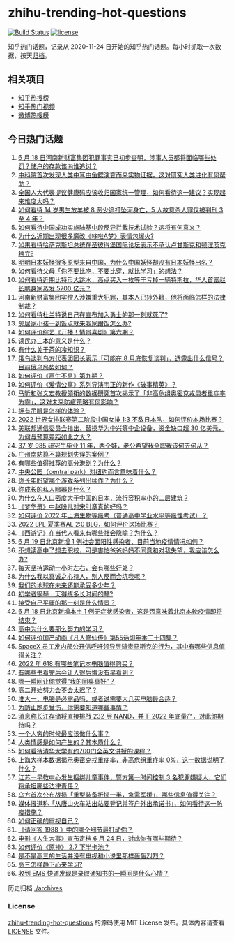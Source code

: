 # zhihu-trending-hot-questions

[![Build Status](https://github.com/justjavac/zhihu-trending-hot-questions/workflows/ci/badge.svg?branch=master)](https://github.com/justjavac/zhihu-trending-hot-questions/actions)
[![license](https://img.shields.io/github/license/justjavac/zhihu-trending-hot-questions)](https://github.com/justjavac/zhihu-trending-hot-questions/blob/master/LICENSE)

知乎热门话题，记录从 2020-11-24 日开始的知乎热门话题。每小时抓取一次数据，按天[归档](./archives)。

## 相关项目

- [知乎热搜榜](https://github.com/justjavac/zhihu-trending-top-search)
- [知乎热门视频](https://github.com/justjavac/zhihu-trending-hot-video)
- [微博热搜榜](https://github.com/justjavac/weibo-trending-hot-search)

## 今日热门话题

<!-- BEGIN -->
<!-- 最后更新时间 Mon Jun 20 2022 04:13:22 GMT+0800 (China Standard Time) -->

1. [6 月 18 日河南新财富集团犯罪事实已初步查明，涉事人员都将面临哪些处罚？储户的存款该向谁追讨？](https://www.zhihu.com/question/538417595)
1. [中科院首次发现人类中耳由鱼鳃演变而来实物证据，这对研究人类进化有何帮助？](https://www.zhihu.com/question/535923630)
1. [全国人大代表提议健康码应该收归国家统一管理，如何看待这一建议？实现起来难度大吗？](https://www.zhihu.com/question/538440096)
1. [如何看待 14 岁男生放羊被 8 恶少追打坠河身亡，5 人故意杀人罪仅被判刑 3 至 4 年？](https://www.zhihu.com/question/538334139)
1. [如何看待中国成功实施陆基中段反导拦截技术试验？这将有何意义？](https://www.zhihu.com/question/538511702)
1. [为什么近期出现很多魔改《哆啦A梦》表情包爆火?](https://www.zhihu.com/question/531025975)
1. [如果看待哈萨克斯坦总统在圣彼得堡国际论坛表示不承认卢甘斯克和顿涅茨克独立?](https://www.zhihu.com/question/538429855)
1. [明明日本妖怪很多原型来自中国，为什么中国妖怪却没有日本妖怪出名？](https://www.zhihu.com/question/22172241)
1. [如何看待父母「你不要比吃，不要比穿，就比学习」的想法？](https://www.zhihu.com/question/324437913)
1. [如何看待近期比特币大跳水，高点买入一枚等于亏掉一辆特斯拉，华人首富赵长鹏身家蒸发 5700 亿元？](https://www.zhihu.com/question/537773563)
1. [河南新财富集团实控人涉嫌重大犯罪，其本人已转外籍，他将面临怎样的法律制裁？](https://www.zhihu.com/question/538432589)
1. [如何看待杜兰特说自己在宣布加入勇士的那一刻就死了?](https://www.zhihu.com/question/538356706)
1. [邻居家小孩一到饭点就来我家蹭饭怎么办?](https://www.zhihu.com/question/524395343)
1. [如何评价综艺《开播！情景喜剧》第六期？](https://www.zhihu.com/question/538480200)
1. [读民办三本的意义是什么？](https://www.zhihu.com/question/534428135)
1. [有什么关于茶的冷知识？](https://www.zhihu.com/question/55399862)
1. [俄乌谈判乌方代表团团长表示「可能在 8 月底恢复谈判」，透露出什么信号？目前俄乌局势如何？](https://www.zhihu.com/question/538340791)
1. [如何评价《声生不息》第九期？](https://www.zhihu.com/question/535090223)
1. [如何评价《爱情公寓》系列导演韦正的新作《破事精英》？](https://www.zhihu.com/question/538289186)
1. [马昕和张文宏教授领衔的数据研究首次揭示了「非高危组奥密克戎患者重症率为零」，这对未来防疫策略有何影响？](https://www.zhihu.com/question/538450304)
1. [拥有吊眼是怎样的体验？](https://www.zhihu.com/question/278260671)
1. [2022 世界女排联赛第二阶段中国女排 1:3 不敌日本队，如何评价本场比赛？](https://www.zhihu.com/question/538493000)
1. [美联邦通信委员会指出，替换华为中兴等中企设备，资金缺口超 30 亿美元，为何与预算差距如此之大？](https://www.zhihu.com/question/538036952)
1. [37 岁 985 研究生毕业 11 年，两个娃，老公希望我全职我该何去何从？](https://www.zhihu.com/question/535501059)
1. [广州南站算不算规划失误的案例？](https://www.zhihu.com/question/68201335)
1. [有哪些值得推荐的高分港剧？为什么？](https://www.zhihu.com/question/534579564)
1. [中央公园（central park）对纽约而言意味着什么？](https://www.zhihu.com/question/21503682)
1. [你长年盼望哪个游戏系列出续作？为什么？](https://www.zhihu.com/question/513486522)
1. [你成长的私人暗器是什么？](https://www.zhihu.com/question/537552336)
1. [为什么在人口密度大于中国的日本，流行容积率小的二层建筑？](https://www.zhihu.com/question/28345752)
1. [《梦华录》中赵盼儿对宋引章真的好吗？](https://www.zhihu.com/question/538333869)
1. [如何评价 2022 年上海生物等级考（普通高中学业水平等级性考试）？](https://www.zhihu.com/question/520221069)
1. [2022 LPL 夏季赛AL 2:0 BLG，如何评价这场比赛？](https://www.zhihu.com/question/538464422)
1. [《西游记》在当代人看来有哪些社会隐喻？为什么？](https://www.zhihu.com/question/40499304)
1. [6 月 19 日北京新增 1 例社会面阳性感染者，目前当地疫情情况如何？](https://www.zhihu.com/question/538475220)
1. [不想读高中了想去职校，可是害怕爸爸妈妈不同意和对我失望，我应该怎么办?](https://www.zhihu.com/question/538394038)
1. [每天坚持运动一小时左右，会有哪些好处？](https://www.zhihu.com/question/534888239)
1. [为什么我以真诚之心待人，别人反而会坑我呢？](https://www.zhihu.com/question/536085567)
1. [我们的地球在未来还能承受多少年？](https://www.zhihu.com/question/538369107)
1. [初学者钢琴一天得练多长时间的琴?](https://www.zhihu.com/question/454447821)
1. [接受自己平庸的那一刻是什么情景？](https://www.zhihu.com/question/538419380)
1. [6 月 18 日北京新增本土 1 例无症状感染者，这是否意味着北京本轮疫情即将结束？](https://www.zhihu.com/question/538419020)
1. [高中为什么要那么努力的学习？](https://www.zhihu.com/question/538423453)
1. [如何评价国产动画《凡人修仙传》第55话即年番三十四集？](https://www.zhihu.com/question/538220193)
1. [SpaceX 员工发内部公开信呼吁领导层谴责马斯克的行为，其中有哪些信息值得关注？](https://www.zhihu.com/question/538246788)
1. [2022 年 618 有哪些笔记本电脑值得购买？](https://www.zhihu.com/question/532501994)
1. [有哪些书看完后会让人很后悔没有早看到？](https://www.zhihu.com/question/22794831)
1. [哪一瞬间让你觉得“我的同桌真好”？](https://www.zhihu.com/question/537799672)
1. [高二开始努力会不会太迟了？](https://www.zhihu.com/question/538202238)
1. [准大一，电脑是必需品吗，或者说需要大几买电脑最合适？](https://www.zhihu.com/question/538371102)
1. [为防止跑步受伤，你需要知道哪些事情？](https://www.zhihu.com/question/538292820)
1. [消息称长江存储将直接挑战 232 层 NAND，并于 2022 年底量产，对此你期待吗？](https://www.zhihu.com/question/537659616)
1. [一个人穷的时候最应该做什么事？](https://www.zhihu.com/question/459259055)
1. [人类情感是如何产生的？其本质什么？](https://www.zhihu.com/question/310769236)
1. [如何看待清华大学有约700门全英文讲授的课程？](https://www.zhihu.com/question/537366061)
1. [上海大样本数据揭示奥密克戎重症率，非高危组重症率 0%，这一数据说明了什么？](https://www.zhihu.com/question/538454877)
1. [江苏一早教中心发生捆绑儿童事件，警方第一时间控制 3 名犯罪嫌疑人，它们将承担哪些法律责任？](https://www.zhihu.com/question/538333088)
1. [乌方首次公布战损「重型装备折损一半，急需军援」，哪些信息值得关注？](https://www.zhihu.com/question/538328930)
1. [媒体报道称「从唐山火车站出站要登记并签户外出承诺书」，如何看待这一防疫措施？](https://www.zhihu.com/question/538154751)
1. [如何正确的审视自己？](https://www.zhihu.com/question/273390297)
1. [《请回答 1988 》中的哪个细节最打动你？](https://www.zhihu.com/question/468859356)
1. [电影《人生大事》宣布定档 6 月 24 日，对此你有哪些期待？](https://www.zhihu.com/question/536649142)
1. [如何评价《原神》 2.7 下半卡池？](https://www.zhihu.com/question/538018524)
1. [是不是高三的生活并没有电视和小说里那样轰轰烈烈？](https://www.zhihu.com/question/536102151)
1. [高三怎样静下心来学习?](https://www.zhihu.com/question/538456829)
1. [收到 EMS 快递发现是录取通知书的一瞬间是什么心情？](https://www.zhihu.com/question/473229158)

<!-- END -->

历史归档 [./archives](./archives)

### License

[zhihu-trending-hot-questions](https://github.com/justjavac/zhihu-trending-hot-questions)
的源码使用 MIT License 发布。具体内容请查看 [LICENSE](./LICENSE) 文件。
